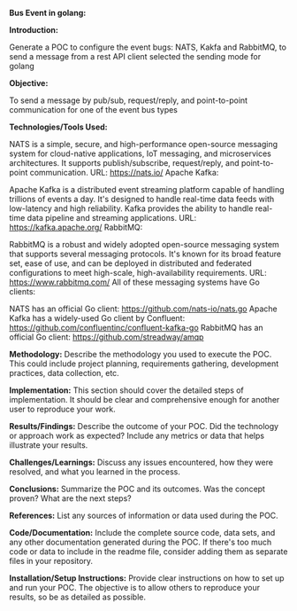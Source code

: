 
**Bus Event in golang:** 

**Introduction:** 

Generate a POC to configure the event bugs: NATS, Kakfa and RabbitMQ, to send a message from a rest API client selected the sending mode for golang

**Objective:** 

To send a message by pub/sub, request/reply, and point-to-point communication for one of the event bus types

**Technologies/Tools Used:** 

NATS is a simple, secure, and high-performance open-source messaging system for cloud-native applications, IoT messaging, and microservices architectures. It supports publish/subscribe, request/reply, and point-to-point communication.
URL: https://nats.io/
Apache Kafka:

Apache Kafka is a distributed event streaming platform capable of handling trillions of events a day. It's designed to handle real-time data feeds with low-latency and high reliability. Kafka provides the ability to handle real-time data pipeline and streaming applications.
URL: https://kafka.apache.org/
RabbitMQ:

RabbitMQ is a robust and widely adopted open-source messaging system that supports several messaging protocols. It's known for its broad feature set, ease of use, and can be deployed in distributed and federated configurations to meet high-scale, high-availability requirements.
URL: https://www.rabbitmq.com/
All of these messaging systems have Go clients:

NATS has an official Go client: https://github.com/nats-io/nats.go
Apache Kafka has a widely-used Go client by Confluent: https://github.com/confluentinc/confluent-kafka-go
RabbitMQ has an official Go client: https://github.com/streadway/amqp

**Methodology:** Describe the methodology you used to execute the POC. This could include project planning, requirements gathering, development practices, data collection, etc. 

**Implementation:** This section should cover the detailed steps of implementation. It should be clear and comprehensive enough for another user to reproduce your work.

**Results/Findings:** Describe the outcome of your POC. Did the technology or approach work as expected? Include any metrics or data that helps illustrate your results.

**Challenges/Learnings:** Discuss any issues encountered, how they were resolved, and what you learned in the process.

**Conclusions:** Summarize the POC and its outcomes. Was the concept proven? What are the next steps? 

**References:** List any sources of information or data used during the POC.

**Code/Documentation:** Include the complete source code, data sets, and any other documentation generated during the POC. If there's too much code or data to include in the readme file, consider adding them as separate files in your repository.

**Installation/Setup Instructions:** Provide clear instructions on how to set up and run your POC. The objective is to allow others to reproduce your results, so be as detailed as possible.

